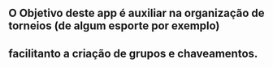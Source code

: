 ## O Objetivo deste app é auxiliar na organização de torneios (de algum esporte por exemplo)
## facilitanto a criação de grupos e chaveamentos. 
